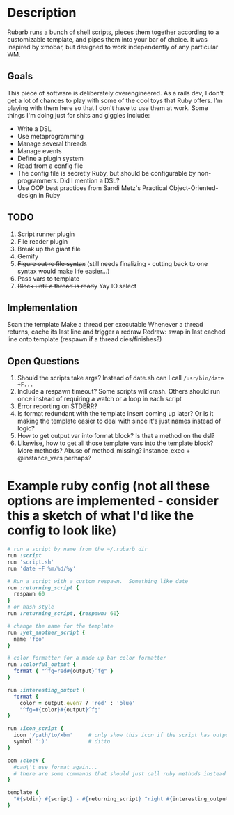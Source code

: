 Description
====================

Rubarb runs a bunch of shell scripts, pieces them together according to a customizable template, and pipes them into your bar of choice.  It was inspired by xmobar, but designed to work independently of any particular WM.  

Goals
--------------------

This piece of software is deliberately overengineered.  As a rails dev, I don't get a lot of chances to play with some of the cool toys that Ruby offers.  I'm playing with them here so that I don't have to use them at work.  Some things I'm doing just for shits and giggles include:

* Write a DSL
* Use metaprogramming
* Manage several threads
* Manage events
* Define a plugin system
* Read from a config file
 * The config file is secretly Ruby, but should be configurable by non-programmers.  Did I mention a DSL?
* Use OOP best practices from Sandi Metz's Practical Object-Oriented-design in Ruby

TODO
--------------------

1. Script runner plugin
2. File reader plugin
3. Break up the giant file
4. Gemify
5. ~~Figure out rc file syntax~~ (still needs finalizing - cutting back to one syntax would make life easier...)
6. ~~Pass vars to template~~
7. ~~Block until a thread is ready~~ Yay IO.select


Implementation
--------------------

Scan the template
Make a thread per executable
Whenever a thread returns, cache its last line and trigger a redraw
Redraw: swap in last cached line onto template
(respawn if a thread dies/finishes?)

Open Questions
--------------------

1. Should the scripts take args?  Instead of date.sh can I call `/usr/bin/date +F...`
2. Include a respawn timeout?  Some scripts will crash.  Others should run once instead of requiring a watch or a loop in each script
3. Error reporting on STDERR?
4. Is format redundant with the template insert coming up later?  Or is it making the template easier to deal with since it's just names instead of logic?
5. How to get output var into format block?  Is that a method on the dsl?
6. Likewise, how to get all those template vars into the template block?  More methods?  Abuse of method_missing?
  instance_exec + @instance_vars perhaps?

Example ruby config (not all these options are implemented - consider this a sketch of what I'd like the config to look like)
====================

```ruby
# run a script by name from the ~/.rubarb dir
run :script
run 'script.sh'
run 'date +F %m/%d/%y'

# Run a script with a custom respawn.  Something like date
run :returning_script { 
  respawn 60
}
# or hash style
run :returning_script, {respawn: 60}

# change the name for the template
run :yet_another_script {
  name 'foo'
}

# color formatter for a made up bar color formatter
run :colorful_output {
  format { "^fg=red#{output}^fg" }
}

run :interesting_output {
  format { 
    color = output.even? ? 'red' : 'blue'
    "^fg=#{color}#{output}^fg"
}

run :icon_script {
  icon '/path/to/xbm'     # only show this icon if the script has output
  symbol ':)'             # ditto
}

com :clock {
  #can\'t use format again...
  # there are some commands that should just call ruby methods instead of forking processes....
}

template {
  "#{stdin} #{script} - #{returning_script} ^right #{interesting_output}"
}
```

